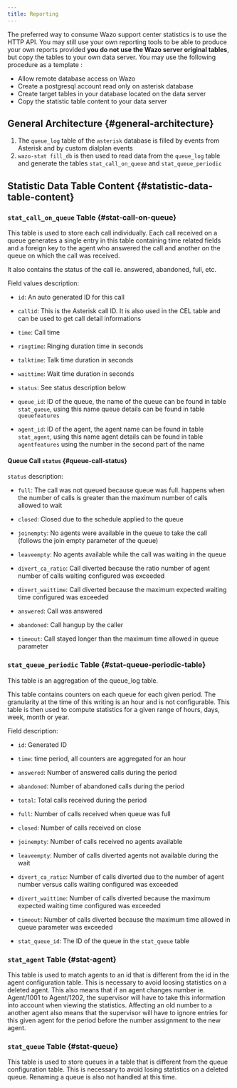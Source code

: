 ```yaml
---
title: Reporting
---
```


The preferred way to consume Wazo support center statistics is to use the HTTP API. You may still
use your own reporting tools to be able to produce your own reports provided **you do not use the
Wazo server original tables**, but copy the tables to your own data server. You may use the
following procedure as a template :

- Allow remote database access on Wazo
- Create a postgresql account read only on asterisk database
- Create target tables in your database located on the data server
- Copy the statistic table content to your data server

## General Architecture {#general-architecture}

1.  The `queue_log` table of the `asterisk` database is filled by events from Asterisk and by custom
    dialplan events
2.  `wazo-stat fill_db` is then used to read data from the `queue_log` table and generate the tables
    `stat_call_on_queue` and `stat_queue_periodic`

## Statistic Data Table Content {#statistic-data-table-content}

### `stat_call_on_queue` Table {#stat-call-on-queue}

This table is used to store each call individually. Each call received on a queue generates a single
entry in this table containing time related fields and a foreign key to the agent who answered the
call and another on the queue on which the call was received.

It also contains the status of the call ie. answered, abandoned, full, etc.

Field values description:

- `id`: An auto generated ID for this call

- `callid`: This is the Asterisk call ID. It is also used in the CEL table and can be used to get
  call detail informations

- `time`: Call time

- `ringtime`: Ringing duration time in seconds

- `talktime`: Talk time duration in seconds

- `waittime`: Wait time duration in seconds

- `status`: See status description below

- `queue_id`: ID of the queue, the name of the queue can be found in table `stat_queue`, using this
  name queue details can be found in table `queuefeatures`

- `agent_id`: ID of the agent, the agent name can be found in table `stat_agent`, using this name
  agent details can be found in table `agentfeatures` using the number in the second part of the
  name

#### Queue Call `status` {#queue-call-status}

`status` description:

- `full`: The call was not queued because queue was full. happens when the number of calls is
  greater than the maximum number of calls allowed to wait

- `closed`: Closed due to the schedule applied to the queue

- `joinempty`: No agents were available in the queue to take the call (follows the join empty
  parameter of the queue)

- `leaveempty`: No agents available while the call was waiting in the queue

- `divert_ca_ratio`: Call diverted because the ratio number of agent number of calls waiting
  configured was exceeded

- `divert_waittime`: Call diverted because the maximum expected waiting time configured was exceeded

- `answered`: Call was answered

- `abandoned`: Call hangup by the caller

- `timeout`: Call stayed longer than the maximum time allowed in queue parameter

### `stat_queue_periodic` Table {#stat-queue-periodic-table}

This table is an aggregation of the queue_log table.

This table contains counters on each queue for each given period. The granularity at the time of
this writing is an hour and is not configurable. This table is then used to compute statistics for a
given range of hours, days, week, month or year.

Field description:

- `id`: Generated ID

- `time`: time period, all counters are aggregated for an hour

- `answered`: Number of answered calls during the period

- `abandoned`: Number of abandoned calls during the period

- `total`: Total calls received during the period

- `full`: Number of calls received when queue was full

- `closed`: Number of calls received on close

- `joinempty`: Number of calls received no agents available

- `leaveempty`: Number of calls diverted agents not available during the wait

- `divert_ca_ratio`: Number of calls diverted due to the number of agent number versus calls waiting
  configured was exceeded

- `divert_waittime`: Number of calls diverted because the maximum expected waiting time configured
  was exceeded

- `timeout`: Number of calls diverted because the maximum time allowed in queue parameter was
  exceeded

- `stat_queue_id`: The ID of the queue in the `stat_queue` table

### `stat_agent` Table {#stat-agent}

This table is used to match agents to an id that is different from the id in the agent configuration
table. This is necessary to avoid loosing statistics on a deleted agent. This also means that if an
agent changes number ie. Agent/1001 to Agent/1202, the supervisor will have to take this information
into account when viewing the statistics. Affecting an old number to a another agent also means that
the supervisor will have to ignore entries for this given agent for the period before the number
assignment to the new agent.

### `stat_queue` Table {#stat-queue}

This table is used to store queues in a table that is different from the queue configuration table.
This is necessary to avoid losing statistics on a deleted queue. Renaming a queue is also not
handled at this time.
